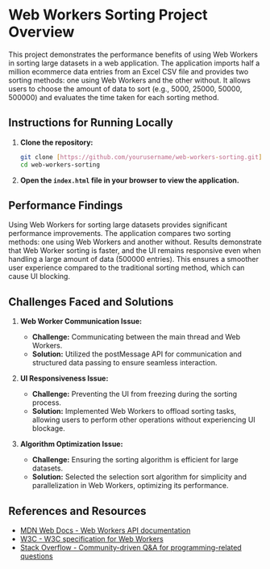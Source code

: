 # Web Workers Sorting Project Overview

This project demonstrates the performance benefits of using Web Workers in sorting large datasets in a web application. The application imports half a million ecommerce data entries from an Excel CSV file and provides two sorting methods: one using Web Workers and the other without. It allows users to choose the amount of data to sort (e.g., 5000, 25000, 50000, 500000) and evaluates the time taken for each sorting method.

## Instructions for Running Locally

1. **Clone the repository:**

    ```bash
    git clone [https://github.com/yourusername/web-workers-sorting.git](https://github.com/Abdul-Muneeb-Qureshi/Sorting-using-web-workers.git)
    cd web-workers-sorting
    ```

2. **Open the `index.html` file in your browser to view the application.**

## Performance Findings

Using Web Workers for sorting large datasets provides significant performance improvements. The application compares two sorting methods: one using Web Workers and another without. Results demonstrate that Web Worker sorting is faster, and the UI remains responsive even when handling a large amount of data (500000 entries). This ensures a smoother user experience compared to the traditional sorting method, which can cause UI blocking.

## Challenges Faced and Solutions

1. **Web Worker Communication Issue:**
    - **Challenge:** Communicating between the main thread and Web Workers.
    - **Solution:** Utilized the postMessage API for communication and structured data passing to ensure seamless interaction.

2. **UI Responsiveness Issue:**
    - **Challenge:** Preventing the UI from freezing during the sorting process.
    - **Solution:** Implemented Web Workers to offload sorting tasks, allowing users to perform other operations without experiencing UI blockage.

3. **Algorithm Optimization Issue:**
    - **Challenge:** Ensuring the sorting algorithm is efficient for large datasets.
    - **Solution:** Selected the selection sort algorithm for simplicity and parallelization in Web Workers, optimizing its performance.

## References and Resources

- [MDN Web Docs - Web Workers API documentation](https://developer.mozilla.org/en-US/docs/Web/API/Web_Workers_API)
- [W3C - W3C specification for Web Workers](https://www.w3schools.com/html/html5_webworkers.asp)
- [Stack Overflow - Community-driven Q&A for programming-related questions](https://stackoverflow.com/)
